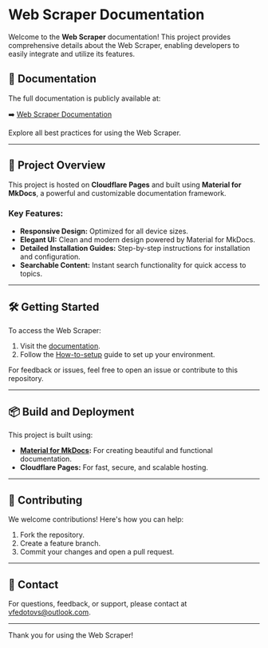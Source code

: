 # Web Scraper Documentation

Welcome to the **Web Scraper** documentation! This project provides comprehensive details about the Web Scraper, enabling developers to easily integrate and utilize its features.

## 📖 Documentation

The full documentation is publicly available at:

➡️ [Web Scraper Documentation](https://propertydata.lv/)

Explore all best practices for using the Web Scraper.

---

## 🚀 Project Overview

This project is hosted on **Cloudflare Pages** and built using **Material for MkDocs**, a powerful and customizable documentation framework.

### Key Features:
- **Responsive Design:** Optimized for all device sizes.
- **Elegant UI:** Clean and modern design powered by Material for MkDocs.
- **Detailed Installation Guides:** Step-by-step instructions for installation and configuration.
- **Searchable Content:** Instant search functionality for quick access to topics.

---

## 🛠️ Getting Started

To access the Web Scraper:
1. Visit the [documentation](https://propertydata.lv/).
2. Follow the [How-to-setup](./HOW-TO-SETUP.md) guide to set up your environment.

For feedback or issues, feel free to open an issue or contribute to this repository.

---

## 📦 Build and Deployment

This project is built using:
- **[Material for MkDocs](https://squidfunk.github.io/mkdocs-material/):** For creating beautiful and functional documentation.
- **Cloudflare Pages:** For fast, secure, and scalable hosting.

---

## 🤝 Contributing

We welcome contributions! Here's how you can help:
1. Fork the repository.
2. Create a feature branch.
3. Commit your changes and open a pull request.

---

## 📧 Contact

For questions, feedback, or support, please contact at [vfedotovs@outlook.com](mailto:vfedotovs@outlook.com).

---

Thank you for using the Web Scraper!

